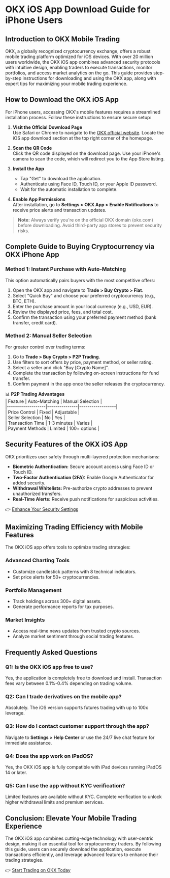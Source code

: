 # OKX iOS App Download Guide for iPhone Users  

## Introduction to OKX Mobile Trading  
OKX, a globally recognized cryptocurrency exchange, offers a robust mobile trading platform optimized for iOS devices. With over 20 million users worldwide, the OKX iOS app combines advanced security protocols with intuitive design, enabling traders to execute transactions, monitor portfolios, and access market analytics on the go. This guide provides step-by-step instructions for downloading and using the OKX app, along with expert tips for maximizing your mobile trading experience.  

## How to Download the OKX iOS App  
For iPhone users, accessing OKX's mobile features requires a streamlined installation process. Follow these instructions to ensure secure setup:  

1. **Visit the Official Download Page**  
   Use Safari or Chrome to navigate to the [OKX official website](https://bit.ly/okx-bonus). Locate the iOS app download section at the top right corner of the homepage.  

2. **Scan the QR Code**  
   Click the QR code displayed on the download page. Use your iPhone's camera to scan the code, which will redirect you to the App Store listing.  

3. **Install the App**  
   - Tap "Get" to download the application.  
   - Authenticate using Face ID, Touch ID, or your Apple ID password.  
   - Wait for the automatic installation to complete.  

4. **Enable App Permissions**  
   After installation, go to **Settings > OKX App > Enable Notifications** to receive price alerts and transaction updates.  

> **Note:** Always verify you're on the official OKX domain (okx.com) before downloading. Avoid third-party app stores to prevent security risks.  

## Complete Guide to Buying Cryptocurrency via OKX iPhone App  
### Method 1: Instant Purchase with Auto-Matching  
This option automatically pairs buyers with the most competitive offers:  

1. Open the OKX app and navigate to **Trade > Buy Crypto > Fiat**.  
2. Select "Quick Buy" and choose your preferred cryptocurrency (e.g., BTC, ETH).  
3. Enter the purchase amount in your local currency (e.g., USD, EUR).  
4. Review the displayed price, fees, and total cost.  
5. Confirm the transaction using your preferred payment method (bank transfer, credit card).  

### Method 2: Manual Seller Selection  
For greater control over trading terms:  

1. Go to **Trade > Buy Crypto > P2P Trading**.  
2. Use filters to sort offers by price, payment method, or seller rating.  
3. Select a seller and click "Buy [Crypto Name]".  
4. Complete the transaction by following on-screen instructions for fund transfer.  
5. Confirm payment in the app once the seller releases the cryptocurrency.  

📊 **P2P Trading Advantages**  
| Feature          | Auto-Matching | Manual Selection |  
|-------------------|---------------|------------------|  
| Price Control     | Fixed         | Adjustable       |  
| Seller Selection  | No            | Yes              |  
| Transaction Time  | 1-3 minutes   | Varies           |  
| Payment Methods   | Limited       | 100+ options     |  

## Security Features of the OKX iOS App  
OKX prioritizes user safety through multi-layered protection mechanisms:  

- **Biometric Authentication:** Secure account access using Face ID or Touch ID.  
- **Two-Factor Authentication (2FA):** Enable Google Authenticator for added security.  
- **Withdrawal Whitelists:** Pre-authorize crypto addresses to prevent unauthorized transfers.  
- **Real-Time Alerts:** Receive push notifications for suspicious activities.  

👉 [Enhance Your Security Settings](https://bit.ly/okx-bonus)  

## Maximizing Trading Efficiency with Mobile Features  
The OKX iOS app offers tools to optimize trading strategies:  

### Advanced Charting Tools  
- Customize candlestick patterns with 8 technical indicators.  
- Set price alerts for 50+ cryptocurrencies.  

### Portfolio Management  
- Track holdings across 300+ digital assets.  
- Generate performance reports for tax purposes.  

### Market Insights  
- Access real-time news updates from trusted crypto sources.  
- Analyze market sentiment through social trading features.  

## Frequently Asked Questions  

### Q1: Is the OKX iOS app free to use?  
Yes, the application is completely free to download and install. Transaction fees vary between 0.1%-0.4% depending on trading volume.  

### Q2: Can I trade derivatives on the mobile app?  
Absolutely. The iOS version supports futures trading with up to 100x leverage.  

### Q3: How do I contact customer support through the app?  
Navigate to **Settings > Help Center** or use the 24/7 live chat feature for immediate assistance.  

### Q4: Does the app work on iPadOS?  
Yes, the OKX iOS app is fully compatible with iPad devices running iPadOS 14 or later.  

### Q5: Can I use the app without KYC verification?  
Limited features are available without KYC. Complete verification to unlock higher withdrawal limits and premium services.  

## Conclusion: Elevate Your Mobile Trading Experience  
The OKX iOS app combines cutting-edge technology with user-centric design, making it an essential tool for cryptocurrency traders. By following this guide, users can securely download the application, execute transactions efficiently, and leverage advanced features to enhance their trading strategies.  

👉 [Start Trading on OKX Today](https://bit.ly/okx-bonus)  
